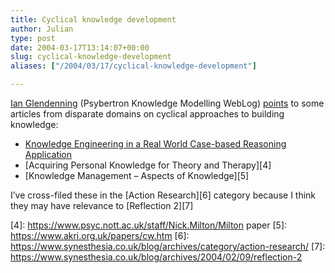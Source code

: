 ```yaml
---
title: Cyclical knowledge development
author: Julian
type: post
date: 2004-03-17T13:14:07+00:00
slug: cyclical-knowledge-development 
aliases: ["/2004/03/17/cyclical-knowledge-development"]

---
```

[Ian Glendenning][1] (Psybertron Knowledge Modelling WebLog) [points][2] to some articles from disparate domains on cyclical approaches to building knowledge:

  * [Knowledge Engineering in a Real World Case-based Reasoning Application][3]
  * [Acquiring Personal Knowledge for Theory and Therapy][4]
  * [Knowledge Management &#8211; Aspects of Knowledge][5]

I&#8217;ve cross-filed these in the [Action Research][6] category because I think they may have relevance to [Reflection 2][7]

 [1]: https://www.psybertron.org/index.html
 [2]: https://www.psybertron.org/2004_03_01_archive.html#107884455898240791
 [3]: https://www.cs.tcd.ie/publications/tech-reports/reports.99/TCD-CS-1999-36.pdf
 [4]: https://www.psyc.nott.ac.uk/staff/Nick.Milton/Milton paper
 [5]: https://www.akri.org.uk/papers/cw.htm
 [6]: https://www.synesthesia.co.uk/blog/archives/category/action-research/
 [7]: https://www.synesthesia.co.uk/blog/archives/2004/02/09/reflection-2